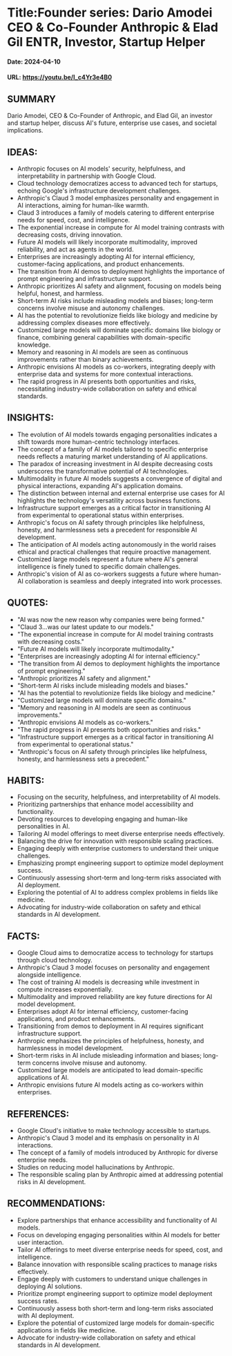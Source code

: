 # Title:Founder series: Dario Amodei CEO & Co-Founder Anthropic & Elad Gil ENTR, Investor, Startup Helper
#### Date: 2024-04-10
#### URL: https://youtu.be/l_c4Yr3e4B0



## SUMMARY

Dario Amodei, CEO & Co-Founder of Anthropic, and Elad Gil, an investor and startup helper, discuss AI's future, enterprise use cases, and societal implications.

## IDEAS:

- Anthropic focuses on AI models' security, helpfulness, and interpretability in partnership with Google Cloud.
- Cloud technology democratizes access to advanced tech for startups, echoing Google's infrastructure development challenges.
- Anthropic's Claud 3 model emphasizes personality and engagement in AI interactions, aiming for human-like warmth.
- Claud 3 introduces a family of models catering to different enterprise needs for speed, cost, and intelligence.
- The exponential increase in compute for AI model training contrasts with decreasing costs, driving innovation.
- Future AI models will likely incorporate multimodality, improved reliability, and act as agents in the world.
- Enterprises are increasingly adopting AI for internal efficiency, customer-facing applications, and product enhancements.
- The transition from AI demos to deployment highlights the importance of prompt engineering and infrastructure support.
- Anthropic prioritizes AI safety and alignment, focusing on models being helpful, honest, and harmless.
- Short-term AI risks include misleading models and biases; long-term concerns involve misuse and autonomy challenges.
- AI has the potential to revolutionize fields like biology and medicine by addressing complex diseases more effectively.
- Customized large models will dominate specific domains like biology or finance, combining general capabilities with domain-specific knowledge.
- Memory and reasoning in AI models are seen as continuous improvements rather than binary achievements.
- Anthropic envisions AI models as co-workers, integrating deeply with enterprise data and systems for more contextual interactions.
- The rapid progress in AI presents both opportunities and risks, necessitating industry-wide collaboration on safety and ethical standards.

## INSIGHTS:

- The evolution of AI models towards engaging personalities indicates a shift towards more human-centric technology interfaces.
- The concept of a family of AI models tailored to specific enterprise needs reflects a maturing market understanding of AI applications.
- The paradox of increasing investment in AI despite decreasing costs underscores the transformative potential of AI technologies.
- Multimodality in future AI models suggests a convergence of digital and physical interactions, expanding AI's application domains.
- The distinction between internal and external enterprise use cases for AI highlights the technology's versatility across business functions.
- Infrastructure support emerges as a critical factor in transitioning AI from experimental to operational status within enterprises.
- Anthropic's focus on AI safety through principles like helpfulness, honesty, and harmlessness sets a precedent for responsible AI development.
- The anticipation of AI models acting autonomously in the world raises ethical and practical challenges that require proactive management.
- Customized large models represent a future where AI's general intelligence is finely tuned to specific domain challenges.
- Anthropic's vision of AI as co-workers suggests a future where human-AI collaboration is seamless and deeply integrated into work processes.

## QUOTES:

- "AI was now the new reason why companies were being formed."
- "Claud 3...was our latest update to our models."
- "The exponential increase in compute for AI model training contrasts with decreasing costs."
- "Future AI models will likely incorporate multimodality."
- "Enterprises are increasingly adopting AI for internal efficiency."
- "The transition from AI demos to deployment highlights the importance of prompt engineering."
- "Anthropic prioritizes AI safety and alignment."
- "Short-term AI risks include misleading models and biases."
- "AI has the potential to revolutionize fields like biology and medicine."
- "Customized large models will dominate specific domains."
- "Memory and reasoning in AI models are seen as continuous improvements."
- "Anthropic envisions AI models as co-workers."
- "The rapid progress in AI presents both opportunities and risks."
- "Infrastructure support emerges as a critical factor in transitioning AI from experimental to operational status."
- "Anthropic's focus on AI safety through principles like helpfulness, honesty, and harmlessness sets a precedent."

## HABITS:

- Focusing on the security, helpfulness, and interpretability of AI models.
- Prioritizing partnerships that enhance model accessibility and functionality.
- Devoting resources to developing engaging and human-like personalities in AI.
- Tailoring AI model offerings to meet diverse enterprise needs effectively.
- Balancing the drive for innovation with responsible scaling practices.
- Engaging deeply with enterprise customers to understand their unique challenges.
- Emphasizing prompt engineering support to optimize model deployment success.
- Continuously assessing short-term and long-term risks associated with AI deployment.
- Exploring the potential of AI to address complex problems in fields like medicine.
- Advocating for industry-wide collaboration on safety and ethical standards in AI development.

## FACTS:

- Google Cloud aims to democratize access to technology for startups through cloud technology.
- Anthropic's Claud 3 model focuses on personality and engagement alongside intelligence.
- The cost of training AI models is decreasing while investment in compute increases exponentially.
- Multimodality and improved reliability are key future directions for AI model development.
- Enterprises adopt AI for internal efficiency, customer-facing applications, and product enhancements.
- Transitioning from demos to deployment in AI requires significant infrastructure support.
- Anthropic emphasizes the principles of helpfulness, honesty, and harmlessness in model development.
- Short-term risks in AI include misleading information and biases; long-term concerns involve misuse and autonomy.
- Customized large models are anticipated to lead domain-specific applications of AI.
- Anthropic envisions future AI models acting as co-workers within enterprises.

## REFERENCES:

- Google Cloud's initiative to make technology accessible to startups.
- Anthropic's Claud 3 model and its emphasis on personality in AI interactions.
- The concept of a family of models introduced by Anthropic for diverse enterprise needs.
- Studies on reducing model hallucinations by Anthropic.
- The responsible scaling plan by Anthropic aimed at addressing potential risks in AI development.

## RECOMMENDATIONS:

- Explore partnerships that enhance accessibility and functionality of AI models.
- Focus on developing engaging personalities within AI models for better user interaction.
- Tailor AI offerings to meet diverse enterprise needs for speed, cost, and intelligence.
- Balance innovation with responsible scaling practices to manage risks effectively.
- Engage deeply with customers to understand unique challenges in deploying AI solutions.
- Prioritize prompt engineering support to optimize model deployment success rates.
- Continuously assess both short-term and long-term risks associated with AI deployment.
- Explore the potential of customized large models for domain-specific applications in fields like medicine.
- Advocate for industry-wide collaboration on safety and ethical standards in AI development.